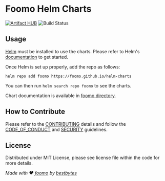 # Foomo Helm Charts

[![Artifact HUB](https://img.shields.io/endpoint?url=https://artifacthub.io/badge/repository/foomo)](https://artifacthub.io/packages/search?repo=foomo)
![Build Status](https://img.shields.io/github/actions/workflow/status/foomo/helm-charts/main.yml?branch=main&logo=github&label=Build%20Status)

## Usage

[Helm](https://helm.sh) must be installed to use the charts.
Please refer to Helm's [documentation](https://helm.sh/docs/) to get started.

Once Helm is set up properly, add the repo as follows:

```console
helm repo add foomo https://foomo.github.io/helm-charts
```

You can then run `helm search repo foomo` to see the charts.

<!-- Keep full URL links to repo files because this README syncs from main to gh-pages.  -->
Chart documentation is available in [foomo directory](https://github.com/foomo/helm-charts/blob/main/charts/foomo/README.md).

## How to Contribute

Please refer to the [CONTRIBUTING](.gihub/CONTRIBUTING.md) details and follow the [CODE_OF_CONDUCT](.gihub/CODE_OF_CONDUCT.md) and [SECURITY](.github/SECURITY.md) guidelines.

## License

Distributed under MIT License, please see license file within the code for more details.

_Made with ♥ [foomo](https://www.foomo.org) by [bestbytes](https://www.bestbytes.com)_
